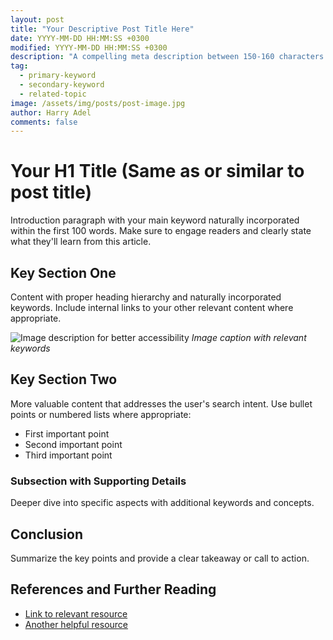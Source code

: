 ```yaml
---
layout: post
title: "Your Descriptive Post Title Here"
date: YYYY-MM-DD HH:MM:SS +0300
modified: YYYY-MM-DD HH:MM:SS +0300
description: "A compelling meta description between 150-160 characters that includes your main keyword and encourages clicks from search results."
tag:
  - primary-keyword
  - secondary-keyword
  - related-topic
image: /assets/img/posts/post-image.jpg
author: Harry Adel
comments: false
---
```


# Your H1 Title (Same as or similar to post title)

Introduction paragraph with your main keyword naturally incorporated within the first 100 words. Make sure to engage readers and clearly state what they'll learn from this article.

## Key Section One

Content with proper heading hierarchy and naturally incorporated keywords. Include internal links to your other relevant content where appropriate.

![Image description for better accessibility](/assets/img/posts/image-name.jpg)
*Image caption with relevant keywords*

## Key Section Two

More valuable content that addresses the user's search intent. Use bullet points or numbered lists where appropriate:

- First important point
- Second important point
- Third important point

### Subsection with Supporting Details

Deeper dive into specific aspects with additional keywords and concepts.

## Conclusion

Summarize the key points and provide a clear takeaway or call to action.

## References and Further Reading

- [Link to relevant resource](https://example.com)
- [Another helpful resource](https://example.com)
